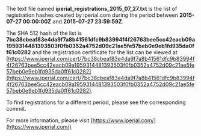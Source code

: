 The text file named **iperial_registrations_2015_07_27.txt** is the list of registration hashes created by iperial.com during the period between **2015-07-27 00:00:00Z** and **2015-07-27 23:59:59Z**.

The SHA 512 hash of the list is **7bc38cbeaf83e4da9f7a8b41561dfc9b83994f4f26763bee5cc42eacb09a1959314481393503f0fb0352a4752d09c21ae5fe57beb0e9eb1fd935da0ff61c0282** and the registration certificate for the list can be viewed at [https://www.iperial.com/cert/7bc38cbeaf83e4da9f7a8b41561dfc9b83994f4f26763bee5cc42eacb09a1959314481393503f0fb0352a4752d09c21ae5fe57beb0e9eb1fd935da0ff61c0282](https://www.iperial.com/cert/7bc38cbeaf83e4da9f7a8b41561dfc9b83994f4f26763bee5cc42eacb09a1959314481393503f0fb0352a4752d09c21ae5fe57beb0e9eb1fd935da0ff61c0282).

To find registrations for a different period, please see the corresponding commit.

For more information, please visit [https://www.iperial.com/](https://www.iperial.com/)
